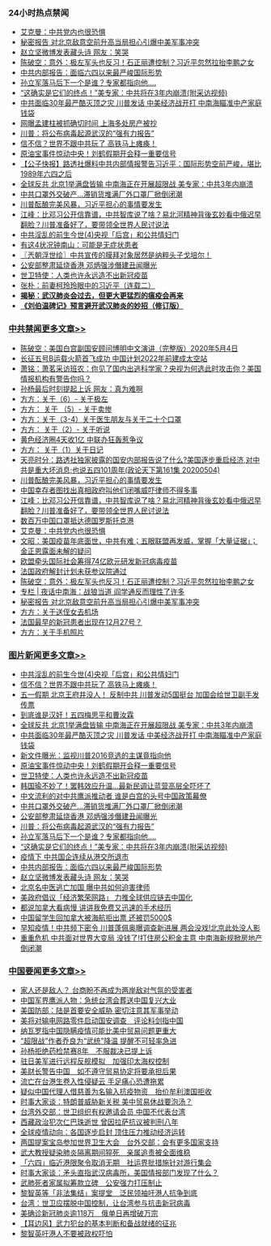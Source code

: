 <div class="catlist">
<h3>24小时热点禁闻</h3>
<ul>
<li><a href="https://github.com/fqnews/bnews/blob/master/cbnews/20200505/1323205.md">艾克曼：中共党内也很恐惧</a></li>
<li><a href="https://github.com/fqnews/bnews/blob/master/cbnews/20200505/1323172.md">秘密报告 对北京敌意空前升高当局担心引爆中美军事冲突</a></li>
<li><a href="https://github.com/fqnews/bnews/blob/master/topimagenews/20200505/1323207.md">赵立坚微博发表藏头诗 网友：笑哭</a></li>
<li><a href="https://github.com/fqnews/bnews/blob/master/cbnews/20200505/1323193.md">陈破空：意外：极左军头也反习！石正丽遭控制？习近平忽然拉抬李鹏之女 </a></li>
<li><a href="https://github.com/fqnews/bnews/blob/master/topimagenews/20200505/1323262.md">中共内部报告：面临六四以来最严峻国际形势</a></li>
<li><a href="https://github.com/fqnews/bnews/blob/master/topimagenews/20200505/1323306.md">孙立军落马后下一个是谁？专家都指向他....</a></li>
<li><a href="https://github.com/fqnews/bnews/blob/master/topimagenews/20200505/1323284.md">“这确实是它们的终点！”美专家：中共将在3年内崩溃(附采访视频)</a></li>
<li><a href="https://github.com/fqnews/bnews/blob/master/topimagenews/20200505/1323381.md">中共面临30年最严酷灭顶之灾 川普发话 中美经济战开打 中南海瞄准中产家庭钱袋</a></li>
<li><a href="https://github.com/fqnews/bnews/blob/master/comments/20200505/1323317.md">网曝孟建柱被抓确切时间 上海多处房产被抄</a></li>
<li><a href="https://github.com/fqnews/bnews/blob/master/topimagenews/20200505/1323307.md">川普：将公布病毒起源武汉的“强有力报告”</a></li>
<li><a href="https://github.com/fqnews/bnews/blob/master/topimagenews/20200505/1323481.md">信不信？世界不跟中共玩了 高铁马上瘫痪！</a></li>
<li><a href="https://github.com/fqnews/bnews/blob/master/topimagenews/20200505/1323377.md">原油宝事件惊动中央！刘鹤假期开会释一重要信号</a></li>
<li><a href="https://github.com/fqnews/bnews/blob/master/bannedvideo/20200505/1323232.md">【公子快报】路透社爆料中共内部情报警告习近平：国际形势空前严峻，堪比1989年六四之后 </a></li>
<li><a href="https://github.com/fqnews/bnews/blob/master/topimagenews/20200505/1323407.md">全球反共 北京1举满盘皆输 中南海正在开展超限战 美专家：中共3年内崩溃</a></li>
<li><a href="https://github.com/fqnews/bnews/blob/master/topimagenews/20200505/1323340.md">中共口罩外交破产…滞销货堆满厂外口罩厂掀倒闭潮</a></li>
<li><a href="https://github.com/fqnews/bnews/blob/master/cbnews/20200505/1323426.md">川普酝酿完美风暴，习近平担心的事情要发生</a></li>
<li><a href="https://github.com/fqnews/bnews/blob/master/cbnews/20200505/1323364.md">江峰：比邓习公开信靠谱，中共智库说了啥？易北河精神背後玄妙看中俄迟早翻脸？川普准备好了，要带领全世界人民讨说法</a></li>
<li><a href="https://github.com/fqnews/bnews/blob/master/topimagenews/20200505/1323482.md">中共淫乱的前生今世(4)央视「后宫」和公共情妇门</a></li>
<li><a href="https://github.com/fqnews/bnews/blob/master/baitai/20200505/1323386.md">有这4状况钟南山：可能是无症状患者</a></li>
<li><a href="https://github.com/fqnews/bnews/blob/master/ssgc/20200505/1323194.md">〖兲朝浮世绘〗中共宣传的膜拜对象居然是纳粹头子戈培尔！</a></li>
<li><a href="https://github.com/fqnews/bnews/blob/master/topimagenews/20200505/1323332.md">公安部整肃延烧香港 邓炳强涉僭建丑闻曝光</a></li>
<li><a href="https://github.com/fqnews/bnews/blob/master/topimagenews/20200505/1323375.md">世卫特使：人类也许永远造不出新冠疫苗</a></li>
<li><a href="https://github.com/fqnews/bnews/blob/master/baitai/20200505/1323254.md">张朴&#65306;前妻柯玲玲眼中的习近平&#65288;连载二&#65289;</a></li>
<li><b><a href="https://github.com/fqnews/bnews/blob/master/comments/20200211/1275071.md" target="_blank">揭秘：武汉肺炎会过去，但更大更猛烈的瘟疫会再来</a></b></li>
<li><b><a href="https://github.com/fqnews/bnews/blob/master/comments/20200207/1272816.md" target="_blank">《刘伯温碑记》预言避开武汉肺炎的妙招（修订版）</a></b></li>
</ul>
</div>

<div class="catlist">
<h3><a href="https://github.com/fqnews/bnews/blob/master/cbnews/" target="_blank">中共禁闻</a><span><a href="https://github.com/fqnews/bnews/blob/master/cbnews/" target="_blank" rel="nofollow">更多文章>></a></span></h3>
<ul>
<li><a href="https://github.com/fqnews/bnews/blob/master/cbnews/20200506/1323573.md" target="_blank">陈破空：美国白宫副国安顾问博明中文演讲（完整版）2020年5月4日</a></li>
<li><a href="https://github.com/fqnews/bnews/blob/master/cbnews/20200506/1323569.md" target="_blank">长征五号B运载火箭首飞成功 中国计划2022年前建成太空站</a></li>
<li><a href="https://github.com/fqnews/bnews/blob/master/cbnews/20200506/1323561.md" target="_blank">萧铭：萧茗采访班农：你见了国内出逃科学家？央视为何选此时攻击你？美国情报机构有警告你吗？</a></li>
<li><a href="https://github.com/fqnews/bnews/blob/master/cbnews/20200505/1323558.md" target="_blank">孙杨最后时刻提起上诉 网友：真为难啊</a></li>
<li><a href="https://github.com/fqnews/bnews/blob/master/cbnews/20200505/1323551.md" target="_blank">方方：关于（6）- 关于极左</a></li>
<li><a href="https://github.com/fqnews/bnews/blob/master/cbnews/20200505/1323534.md" target="_blank">方方： 关于 （5）- 关于卖惨</a></li>
<li><a href="https://github.com/fqnews/bnews/blob/master/cbnews/20200505/1323533.md" target="_blank">方方：关于（3-4）关于医生朋友与关于二十个口罩</a></li>
<li><a href="https://github.com/fqnews/bnews/blob/master/cbnews/20200505/1323501.md" target="_blank">方方： 关于（2）- 关于听说</a></li>
<li><a href="https://github.com/fqnews/bnews/blob/master/cbnews/20200505/1323499.md" target="_blank">黄色经济圈4天收1亿 中联办狂轰惹争议</a></li>
<li><a href="https://github.com/fqnews/bnews/blob/master/cbnews/20200505/1323494.md" target="_blank">方方： 关于（1）关于日记</a></li>
<li><a href="https://github.com/fqnews/bnews/blob/master/cbnews/20200505/1323488.md" target="_blank">天亮时分：路透社独家披露的国安内部报告说了什么?美国逐步重启经济,对中共是重大坏消息;也说五四101周年(政论天下第161集 20200504)</a></li>
<li><a href="https://github.com/fqnews/bnews/blob/master/cbnews/20200505/1323426.md" target="_blank">川普酝酿完美风暴，习近平担心的事情要发生</a></li>
<li><a href="https://github.com/fqnews/bnews/blob/master/cbnews/20200505/1323390.md" target="_blank">中国幸存者图找出真相政府叫他们闭嘴威吓律师不得多事</a></li>
<li><a href="https://github.com/fqnews/bnews/blob/master/cbnews/20200505/1323364.md" target="_blank">江峰：比邓习公开信靠谱，中共智库说了啥？易北河精神背後玄妙看中俄迟早翻脸？川普准备好了，要带领全世界人民讨说法</a></li>
<li><a href="https://github.com/fqnews/bnews/blob/master/cbnews/20200505/1323234.md" target="_blank">数百万中国口罩抵达德国罗斯托克港</a></li>
<li><a href="https://github.com/fqnews/bnews/blob/master/cbnews/20200505/1323205.md" target="_blank">艾克曼：中共党内也很恐惧</a></li>
<li><a href="https://github.com/fqnews/bnews/blob/master/cbnews/20200505/1323202.md" target="_blank">文昭：美国疫苗年底面世，中共有难；五眼联盟再发威，掌握「大量证据」；金正恩露面未解的疑问</a></li>
<li><a href="https://github.com/fqnews/bnews/blob/master/cbnews/20200505/1323200.md" target="_blank">欧盟牵头国际社会筹得74亿欧元研发新冠病毒疫苗</a></li>
<li><a href="https://github.com/fqnews/bnews/blob/master/cbnews/20200505/1323199.md" target="_blank">法国政府解封计划未获参议院通过</a></li>
<li><a href="https://github.com/fqnews/bnews/blob/master/cbnews/20200505/1323193.md" target="_blank">陈破空：意外：极左军头也反习！石正丽遭控制？习近平忽然拉抬李鹏之女</a></li>
<li><a href="https://github.com/fqnews/bnews/blob/master/cbnews/20200505/1323179.md" target="_blank">专栏 | 夜话中南海：战狼当道    阎学通反而理性了许多</a></li>
<li><a href="https://github.com/fqnews/bnews/blob/master/cbnews/20200505/1323172.md" target="_blank">秘密报告 对北京敌意空前升高当局担心引爆中美军事冲突</a></li>
<li><a href="https://github.com/fqnews/bnews/blob/master/cbnews/20200505/1323165.md" target="_blank">方方：关于送侄女去机场</a></li>
<li><a href="https://github.com/fqnews/bnews/blob/master/cbnews/20200505/1323163.md" target="_blank">法国最早的新冠患者出现在12月27号？</a></li>
<li><a href="https://github.com/fqnews/bnews/blob/master/cbnews/20200505/1323162.md" target="_blank">方方：关于手机照片</a></li>

</ul>
</div>
<div class="catlist">
<h3><a href="https://github.com/fqnews/bnews/blob/master/topimagenews/" target="_blank">图片新闻</a><span><a href="https://github.com/fqnews/bnews/blob/master/topimagenews/" target="_blank" rel="nofollow">更多文章>></a></span></h3>
<ul>
<li><a href="https://github.com/fqnews/bnews/blob/master/topimagenews/20200505/1323482.md" target="_blank">中共淫乱的前生今世(4)央视「后宫」和公共情妇门</a></li>
<li><a href="https://github.com/fqnews/bnews/blob/master/topimagenews/20200505/1323481.md" target="_blank">信不信？世界不跟中共玩了 高铁马上瘫痪！</a></li>
<li><a href="https://github.com/fqnews/bnews/blob/master/topimagenews/20200505/1323456.md" target="_blank">五一假期 北京王府井没人！ 反制中共 川普发动5国挺台 加国会给世卫副手发传票</a></li>
<li><a href="https://github.com/fqnews/bnews/blob/master/topimagenews/20200505/1323422.md" target="_blank">到底谁是汉奸！五四梅思平和曹汝霖</a></li>
<li><a href="https://github.com/fqnews/bnews/blob/master/topimagenews/20200505/1323407.md" target="_blank">全球反共 北京1举满盘皆输 中南海正在开展超限战 美专家：中共3年内崩溃</a></li>
<li><a href="https://github.com/fqnews/bnews/blob/master/topimagenews/20200505/1323381.md" target="_blank">中共面临30年最严酷灭顶之灾 川普发话 中美经济战开打 中南海瞄准中产家庭钱袋</a></li>
<li><a href="https://github.com/fqnews/bnews/blob/master/topimagenews/20200505/1323378.md" target="_blank">新文件曝光：监视川普2016竞选的主谋竟指向他</a></li>
<li><a href="https://github.com/fqnews/bnews/blob/master/topimagenews/20200505/1323377.md" target="_blank">原油宝事件惊动中央！刘鹤假期开会释一重要信号</a></li>
<li><a href="https://github.com/fqnews/bnews/blob/master/topimagenews/20200505/1323375.md" target="_blank">世卫特使：人类也许永远造不出新冠疫苗</a></li>
<li><a href="https://github.com/fqnews/bnews/blob/master/topimagenews/20200505/1323363.md" target="_blank">韩国瑜不妙了！罢韩效应升温…最新民调让蓝营高层全吓坏了</a></li>
<li><a href="https://github.com/fqnews/bnews/blob/master/topimagenews/20200505/1323341.md" target="_blank">中文流利的对中共鹰派推动者 谁是白宫的头号中国政策幕僚</a></li>
<li><a href="https://github.com/fqnews/bnews/blob/master/topimagenews/20200505/1323340.md" target="_blank">中共口罩外交破产…滞销货堆满厂外口罩厂掀倒闭潮</a></li>
<li><a href="https://github.com/fqnews/bnews/blob/master/topimagenews/20200505/1323332.md" target="_blank">公安部整肃延烧香港 邓炳强涉僭建丑闻曝光</a></li>
<li><a href="https://github.com/fqnews/bnews/blob/master/topimagenews/20200505/1323307.md" target="_blank">川普：将公布病毒起源武汉的“强有力报告”</a></li>
<li><a href="https://github.com/fqnews/bnews/blob/master/topimagenews/20200505/1323306.md" target="_blank">孙立军落马后下一个是谁？专家都指向他&#8230;.</a></li>
<li><a href="https://github.com/fqnews/bnews/blob/master/topimagenews/20200505/1323284.md" target="_blank">“这确实是它们的终点！”美专家：中共将在3年内崩溃(附采访视频)</a></li>
<li><a href="https://github.com/fqnews/bnews/blob/master/topimagenews/20200505/1323283.md" target="_blank">疫情下 中共国企连续从港交所退市</a></li>
<li><a href="https://github.com/fqnews/bnews/blob/master/topimagenews/20200505/1323262.md" target="_blank">中共内部报告：面临六四以来最严峻国际形势</a></li>
<li><a href="https://github.com/fqnews/bnews/blob/master/topimagenews/20200505/1323207.md" target="_blank">赵立坚微博发表藏头诗 网友：笑哭</a></li>
<li><a href="https://github.com/fqnews/bnews/blob/master/topimagenews/20200505/1323206.md" target="_blank">北京名中医逃亡加国 曝中共如何迫害律师</a></li>
<li><a href="https://github.com/fqnews/bnews/blob/master/topimagenews/20200504/1323114.md" target="_blank">美政府倡议「经济繁荣网路」 力推全球供应链去中国化</a></li>
<li><a href="https://github.com/fqnews/bnews/blob/master/topimagenews/20200504/1323042.md" target="_blank">都说加拿大看病慢 讲讲我免费又迅速的手术经历</a></li>
<li><a href="https://github.com/fqnews/bnews/blob/master/topimagenews/20200504/1323041.md" target="_blank">中国留学生回加拿大被海航拒出票 还被罚5000$</a></li>
<li><a href="https://github.com/fqnews/bnews/blob/master/topimagenews/20200504/1323028.md" target="_blank">早知疫情！中共频下密令 川普蓬佩奥曝调查新进展 两会没戏!北京此处没人影</a></li>
<li><a href="https://github.com/fqnews/bnews/blob/master/topimagenews/20200504/1322978.md" target="_blank">重重危机 中共面对世界大变局 没钱了!打住房公积金主意 中南海新规掀房地产倒闭潮</a></li>

</ul>
</div>
<div class="catlist">
<h3><a href="https://github.com/fqnews/bnews/blob/master/headline/" target="_blank">中国要闻</a><span><a href="https://github.com/fqnews/bnews/blob/master/headline/" target="_blank" rel="nofollow">更多文章>></a></span></h3>
<ul>
<li><a href="https://github.com/fqnews/bnews/blob/master/headline/20200505/1323559.md" target="_blank">家人还是敌人？ 台商盼不再成为两岸敌对气氛的受害者</a></li>
<li><a href="https://github.com/fqnews/bnews/blob/master/headline/20200505/1323545.md" target="_blank">中国军界鹰派人物：急统台湾会葬送中国复兴大业</a></li>
<li><a href="https://github.com/fqnews/bnews/blob/master/headline/20200505/1323542.md" target="_blank">美国防部：陆是首要安全威胁 密切注意其军事举动</a></li>
<li><a href="https://github.com/fqnews/bnews/blob/master/headline/20200505/1323541.md" target="_blank">美将对输电网路零件启动国安调查　评论料剑指中国</a></li>
<li><a href="https://github.com/fqnews/bnews/blob/master/headline/20200505/1323540.md" target="_blank">纳瓦罗指中国隐瞒疫情可能比美中贸易问题更重大</a></li>
<li><a href="https://github.com/fqnews/bnews/blob/master/headline/20200505/1323536.md" target="_blank">“超限战”作者乔良为“武统”降温 提醒不可轻率急进</a></li>
<li><a href="https://github.com/fqnews/bnews/blob/master/headline/20200505/1323526.md" target="_blank">孙杨拒绝药检禁赛8年　不服裁决已提上诉</a></li>
<li><a href="https://github.com/fqnews/bnews/blob/master/headline/20200505/1323525.md" target="_blank">驻日美军进行远程反舰模拟　加强印太海权控制</a></li>
<li><a href="https://github.com/fqnews/bnews/blob/master/headline/20200505/1323524.md" target="_blank">美财长警告中国　如不遵守贸易协定将要承担后果</a></li>
<li><a href="https://github.com/fqnews/bnews/blob/master/headline/20200505/1323502.md" target="_blank">流亡在台港生卷入性侵疑云 手足痛心恐遭拖累</a></li>
<li><a href="https://github.com/fqnews/bnews/blob/master/headline/20200505/1323496.md" target="_blank">疑似中国代理人借慈善为名输入抗疫物资　抬价牟利澳国拒收</a></li>
<li><a href="https://github.com/fqnews/bnews/blob/master/headline/20200505/1323477.md" target="_blank">时事大家谈：特朗普威胁新关税 美中贸易休战要泡汤？</a></li>
<li><a href="https://github.com/fqnews/bnews/blob/master/headline/20200505/1323476.md" target="_blank">台湾外交部：世卫组织有权邀请会员  中国不代表台湾</a></li>
<li><a href="https://github.com/fqnews/bnews/blob/master/headline/20200505/1323475.md" target="_blank">西藏政治犯次仁巴珠逝世   曾因拉萨抗议被判刑八年</a></li>
<li><a href="https://github.com/fqnews/bnews/blob/master/headline/20200505/1323461.md" target="_blank">全球疫情动向：各国逐步启封 顶住压力推动经济运转</a></li>
<li><a href="https://github.com/fqnews/bnews/blob/master/headline/20200505/1323459.md" target="_blank">两国提案宝岛参加世界卫生大会　台外交部：会有更多国家支持</a></li>
<li><a href="https://github.com/fqnews/bnews/blob/master/headline/20200505/1323458.md" target="_blank">武大教授疑染肺炎隔离期间猝死　亲属追责被全面维稳</a></li>
<li><a href="https://github.com/fqnews/bnews/blob/master/headline/20200505/1323457.md" target="_blank">「六四」临近港限聚令取消无期　社运界批措施针对游行集会</a></li>
<li><a href="https://github.com/fqnews/bnews/blob/master/headline/20200505/1323435.md" target="_blank">时事大家谈：矛头直指武汉病毒所，美国情报部门发现了什么？</a></li>
<li><a href="https://github.com/fqnews/bnews/blob/master/headline/20200505/1323434.md" target="_blank">武肺死者家属拟筹款立碑　公安强力打压制止</a></li>
<li><a href="https://github.com/fqnews/bnews/blob/master/headline/20200505/1323433.md" target="_blank">黎智英等「非法集结」案提堂　泛民领袖吁港人抗争到底</a></li>
<li><a href="https://github.com/fqnews/bnews/blob/master/headline/20200505/1323425.md" target="_blank">台湾：世卫应摆脱中国控制，让台湾参与抗击新冠病毒</a></li>
<li><a href="https://github.com/fqnews/bnews/blob/master/headline/20200505/1323419.md" target="_blank">美确诊新冠肺炎逾118万　俄单日再增破万宗</a></li>
<li><a href="https://github.com/fqnews/bnews/blob/master/headline/20200505/1323392.md" target="_blank">【耳边风】武力犯台的基本判断和备战就绪的征兆</a></li>
<li><a href="https://github.com/fqnews/bnews/blob/master/headline/20200505/1323379.md" target="_blank">黎智英吁港人不要被政权吓怕</a></li>

</ul>
</div>